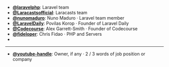 - **[@laravelphp](https://www.youtube.com/@laravelphp)**: Laravel team
- **[@Laracastsofficial](https://www.youtube.com/@Laracastsofficial)**: Laracasts team
- **[@nunomaduro](https://www.youtube.com/@nunomaduro)**: Nuno Maduro ‧ Laravel team member
- **[@LaravelDaily](https://www.youtube.com/@LaravelDaily)**: Povilas Korop ‧ Founder of Laravel Daily
- **[@Codecourse](https://www.youtube.com/@codecourse)**: Alex Garrett-Smith ‧ Founder of Codecourse
- **[@fideloper](https://www.youtube.com/@fideloper)**: Chris Fidao ‧ PHP and Servers
- 
--- 

- **[@youtube-handle](https://www.youtube.com/@youtube-handle)**: Owner, if any ‧ 2 / 3 words of job position or company
